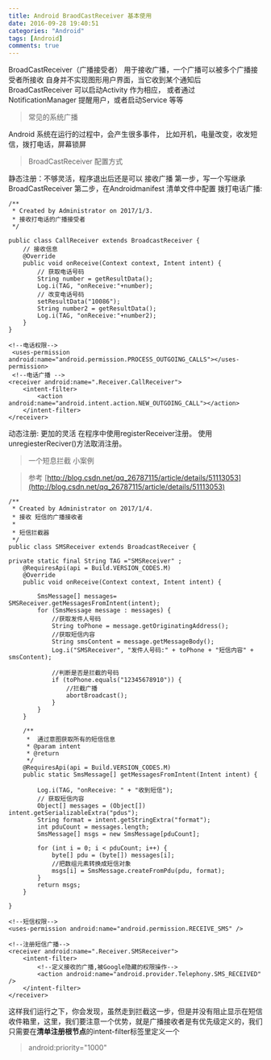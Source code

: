 ```yaml
---
title: Android BraodCastReceiver 基本使用
date: 2016-09-28 19:40:51
categories: "Android" 
tags: [Android]
comments: true
---
```


BroadCastReceiver（广播接受者） 
用于接收广播，一个广播可以被多个广播接受者所接收
自身并不实现图形用户界面，当它收到某个通知后
BroadCastReceiver 可以启动Activity 作为相应，
或者通过NotificationManager 提醒用户，或者启动Service 等等

<!--more-->

> 常见的系统广播

Android 系统在运行的过程中，会产生很多事件， 比如开机，电量改变，收发短信，拨打电话，屏幕锁屏

> BroadCastReceiver 配置方式


静态注册：不够灵活，程序退出后还是可以 接收广播
第一步，写一个写继承BroadCastReceiver
第二步，在Androidmanifest 清单文件中配置
拨打电话广播:
	
    /**
	 * Created by Administrator on 2017/1/3.
	 * 接收打电话的广播接受者
	 */

	public class CallReceiver extends BroadcastReceiver {
	    // 接收信息
	    @Override
	    public void onReceive(Context context, Intent intent) {
	        // 获取电话号码
	        String number = getResultData();
	        Log.i(TAG, "onReceive:"+number);
	        // 改变电话号码
	        setResultData("10086");
	        String number2 = getResultData();
	        Log.i(TAG, "onReceive:"+number2);
	    }
	}

	<!--电话权限-->
   	 <uses-permission android:name="android.permission.PROCESS_OUTGOING_CALLS"></uses-permission>
  	 <!--电话广播 -->
    <receiver android:name=".Receiver.CallReceiver">
        <intent-filter>
            <action android:name="android.intent.action.NEW_OUTGOING_CALL"></action>
        </intent-filter>
    </receiver>


		
动态注册: 更加的灵活
在程序中使用registerReceiver注册。
使用unregiesterReciver()方法取消注册。



> 一个短息拦截 小案例


> 参考 [http://blog.csdn.net/qq_26787115/article/details/51113053](http://blog.csdn.net/qq_26787115/article/details/51113053)

  	/**
	 * Created by Administrator on 2017/1/4.
	 * 接收 短信的广播接收者
	 *
	 * 短信拦截器
	 */
	public class SMSReceiver extends BroadcastReceiver {

    private static final String TAG ="SMSReceiver" ;
	    @RequiresApi(api = Build.VERSION_CODES.M)
	    @Override
	    public void onReceive(Context context, Intent intent) {
	
	        SmsMessage[] messages= SMSReceiver.getMessagesFromIntent(intent);
	        for (SmsMessage message : messages) {
	            //获取发件人号码
	            String toPhone = message.getOriginatingAddress();
	            //获取短信内容
	            String smsContent = message.getMessageBody();
	            Log.i("SMSReceiver", "发件人号码:" + toPhone + "短信内容" + smsContent);
	
	            //判断是否是拦截的号码
	            if (toPhone.equals("12345678910")) {
	                //拦截广播
	                abortBroadcast();
	            }
	        }
	    }
	
	    /**
	     *  通过意图获取所有的短信信息
	     * @param intent
	     * @return
	     */
	    @RequiresApi(api = Build.VERSION_CODES.M)
	    public static SmsMessage[] getMessagesFromIntent(Intent intent) {

	        Log.i(TAG, "onReceive: " + "收到短信");
	        // 获取短信内容
	        Object[] messages = (Object[]) intent.getSerializableExtra("pdus");
	        String format = intent.getStringExtra("format");
	        int pduCount = messages.length;
	        SmsMessage[] msgs = new SmsMessage[pduCount];
	
	        for (int i = 0; i < pduCount; i++) {
	            byte[] pdu = (byte[]) messages[i];
	            //把数组元素转换成短信对象
	            msgs[i] = SmsMessage.createFromPdu(pdu, format);
	        }
	        return msgs;
	    }

	}
	
 	<!--短信权限-->
    <uses-permission android:name="android.permission.RECEIVE_SMS" />
	
	<!--注册短信广播-->
    <receiver android:name=".Receiver.SMSReceiver">
        <intent-filter>
            <!--定义接收的广播,被Google隐藏的权限操作-->
            <action android:name="android.provider.Telephony.SMS_RECEIVED" />
        </intent-filter>
    </receiver>


这样我们运行之下，你会发现，虽然走到拦截这一步，但是并没有阻止显示在短信收件箱里，这里，我们要注意一个优势，就是广播接收者是有优先级定义的，我们只需要在**清单注册根节点**的intent-filter标签里定义一个

> android:priority="1000"

	




